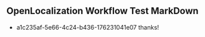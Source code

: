 ## OpenLocalization Workflow Test MarkDown
* a1c235af-5e66-4c24-b436-176231041e07 thanks!

<!--HONumber=Jul16_HO3-->



